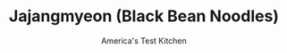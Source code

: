---
layout: ../../layouts/MarkdownPostLayout.astro
title: Jajangmyeon (Black Bean Noodles)
author: America's Test Kitchen
pubDate: 2023-03-15
description: "Popular in Korean cuisine, this quick-cooking, intensely flavorful dish of noodles crowned with a supersavory sauce deserves a wider audience."
image_url: https://res.cloudinary.com/hksqkdlah/image/upload/ar_1:1,c_fill,dpr_2.0,f_auto,fl_lossy.progressive.strip_profile,g_faces:auto,q_auto:low,w_344/SFS_Jajangmyeon-85_fqky92
tags: ["Main Courses","Korean","Pasta","Beans","Weeknight"]
calories: 6819
protein: 43
carbohydrates: 167
fats: 33
fiber: 12
ingredients: ["12 ounces, russet potatoes, peeled and cut into ½-inch pieces","4 cups chopped, onion, divided","⅔ cup roasted, chunjang (Korean black bean paste)","2 tablespoons, sugar","2 tablespoons, oyster sauce","1½ teaspoons, monosodium glutamate (optional)","4 teaspoons, cornstarch","10 ounces, ground pork","2 tablespoons, soy sauce","2 teaspoons, grated fresh ginger","10 , scallions, sliced thin","½ cup, canola oil","4 cups chopped, green cabbage","6 ounces, shrimp, peeled, deveined, tails removed, and cut into ¼-inch pieces","35 ounces fresh Korean udon, noodles","1 , English cucumber, cut into matchsticks","1 danmuji (Korean pickled, daikon radish ), halved lengthwise and sliced thin crosswise (optional)"]
serves: 6
time: "50 minutes"
instructions: ["Place potatoes in large saucepan and cover with water by 1 inch. Bring to boil over high heat. Reduce heat to medium-low and simmer until potatoes are al dente and paring knife inserted into them meets some resistance, about 3 minutes. Drain potatoes in colander and transfer to bowl; set aside.","Combine 2 cups onion; chunjang; sugar; oyster sauce; and monosodium glutamate, if using, in second bowl and set aside. Stir 1 cup water and cornstarch together in liquid measuring cup; set aside.","Cook pork in 14-inch wok or large Dutch oven over medium-high heat, breaking up meat with wooden spoon, until no longer pink, about 3 minutes. Stir in soy sauce and ginger and cook until fragrant, about 1 minute.","Add scallions and oil to pork mixture and cook for 1 minute. Stir in chunjang mixture and cook until onion is softened, about 3 minutes. Add cabbage, potatoes, and remaining 2 cups onion and cook until cabbage is softened, 5 to 7 minutes. Stir in shrimp and cook for 30 seconds.","Stir cornstarch mixture to recombine, then stir into sauce. Bring to boil and cook, stirring often, until sauce is thickened and glossy, about 3 minutes; remove from heat. (Jajang sauce can be refrigerated for up to 3 days.)","Meanwhile, bring 4 quarts water to boil in large pot. Add noodles and cook, stirring often, until tender. Drain noodles and rinse under hot running water, tossing gently, for 1 minute. Drain noodles again and transfer to serving bowls. Spoon jajang sauce over noodles. Serve with cucumber and danmuji, if using."]
nutrition: ["1401 mg Potassium, K","622 mg Phosphorus, P","168 mg Calcium, Ca","5 mg Iron, Fe","174 mg Magnesium, Mg","1855 mg Sodium, Na","5 mg Zinc, Zn","33 g Total lipid (fat)","6 mg Niacin","16 g Fatty acids, total monounsaturated","8 g Fatty acids, total polyunsaturated","49 mg Vitamin C, total ascorbic acid","79 mg Cholesterol","6 g Fatty acids, total saturated","12 g Fiber, total dietary","120 µg Folate, food","19 g Sugars, total","102 µg Vitamin K (phylloquinone)","396 g Water","167 g Carbohydrate, by difference","120 µg Folate, DFE","43 g Protein","3 mg Vitamin E (alpha-tocopherol)","13 µg Vitamin A, RAE","1136 kcal Energy","4 g Sugars, added","6819 calories"]
notes: "We prefer to use roasted chunjang for its more complex flavor; you can substitute an unroasted version if thats all you can find. Monosodium glutamate is optional but provides the sauce with deep seasoning. Fresh (or fresh-frozen) Korean udon noodles are often sold in 1-kilogram (35-ounce) packages and contain individual bundles of noodles weighing 8 to 9 ounces each; these are thinner and less chewy than Japanese udon. You can use any size shrimp here."
---